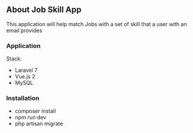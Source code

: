 ## About Job Skill App

This application will help match Jobs with a set of skill that a user with an email provides

### Application

Stack:
* Laravel 7
* Vue.js 2
* MySQL

### Installation

* composer install
* npm run dev
* php artisan migrate

